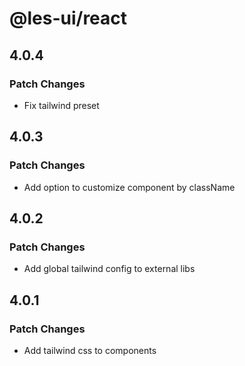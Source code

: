 # @les-ui/react

## 4.0.4

### Patch Changes

- Fix tailwind preset

## 4.0.3

### Patch Changes

- Add option to customize component by className

## 4.0.2

### Patch Changes

- Add global tailwind config to external libs

## 4.0.1

### Patch Changes

- Add tailwind css to components
